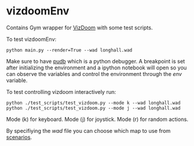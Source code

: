 # vizdoomEnv
Contains Gym wrapper for [VizDoom](https://github.com/mwydmuch/ViZDoom) with some test scripts.

To test vizdoomEnv:
```
python main.py --render=True --wad longhall.wad
```
Make sure to have [pudb](https://pypi.org/project/pudb/) which is a python debugger. A breakpoint is set after 
initializing the environment and a ipython notebook will open so you can observe the variables and control the environment
through the *env* variable. 

To test controlling vizdoom interactively run:
```
python ./test_scripts/test_vizdoom.py --mode k --wad longhall.wad 
python ./test_scripts/test_vizdoom.py --mode j --wad longhall.wad
```
Mode  (k)  for keyboard. Mode  (j)   for joystick. Mode  (r)  for random actions.

By specifiying the *wad* file you can choose which map to use from [scenarios](https://es.naverlabs.com/michel-aractingi/vizdoomEnv/tree/master/scenarios).
